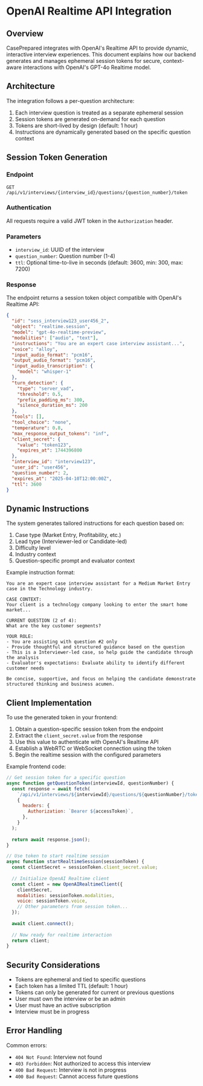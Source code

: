 # OpenAI Realtime API Integration

## Overview

CasePrepared integrates with OpenAI's Realtime API to provide dynamic, interactive interview experiences. This document explains how our backend generates and manages ephemeral session tokens for secure, context-aware interactions with OpenAI's GPT-4o Realtime model.

## Architecture

The integration follows a per-question architecture:

1. Each interview question is treated as a separate ephemeral session
2. Session tokens are generated on-demand for each question
3. Tokens are short-lived by design (default: 1 hour)
4. Instructions are dynamically generated based on the specific question context

## Session Token Generation

### Endpoint

```
GET /api/v1/interviews/{interview_id}/questions/{question_number}/token
```

### Authentication

All requests require a valid JWT token in the `Authorization` header.

### Parameters

- `interview_id`: UUID of the interview
- `question_number`: Question number (1-4)
- `ttl`: Optional time-to-live in seconds (default: 3600, min: 300, max: 7200)

### Response

The endpoint returns a session token object compatible with OpenAI's Realtime API:

```json
{
  "id": "sess_interview123_user456_2",
  "object": "realtime.session",
  "model": "gpt-4o-realtime-preview",
  "modalities": ["audio", "text"],
  "instructions": "You are an expert case interview assistant...",
  "voice": "alloy",
  "input_audio_format": "pcm16",
  "output_audio_format": "pcm16",
  "input_audio_transcription": {
    "model": "whisper-1"
  },
  "turn_detection": {
    "type": "server_vad",
    "threshold": 0.5,
    "prefix_padding_ms": 300,
    "silence_duration_ms": 200
  },
  "tools": [],
  "tool_choice": "none",
  "temperature": 0.8,
  "max_response_output_tokens": "inf",
  "client_secret": {
    "value": "token123",
    "expires_at": 1744396800
  },
  "interview_id": "interview123",
  "user_id": "user456",
  "question_number": 2,
  "expires_at": "2025-04-10T12:00:00Z",
  "ttl": 3600
}
```

## Dynamic Instructions

The system generates tailored instructions for each question based on:

1. Case type (Market Entry, Profitability, etc.)
2. Lead type (Interviewer-led or Candidate-led)
3. Difficulty level
4. Industry context
5. Question-specific prompt and evaluator context

Example instruction format:

```
You are an expert case interview assistant for a Medium Market Entry case in the Technology industry.

CASE CONTEXT:
Your client is a technology company looking to enter the smart home market...

CURRENT QUESTION (2 of 4):
What are the key customer segments?

YOUR ROLE:
- You are assisting with question #2 only
- Provide thoughtful and structured guidance based on the question
- This is a Interviewer-led case, so help guide the candidate through the analysis
- Evaluator's expectations: Evaluate ability to identify different customer needs

Be concise, supportive, and focus on helping the candidate demonstrate structured thinking and business acumen.
```

## Client Implementation

To use the generated token in your frontend:

1. Obtain a question-specific session token from the endpoint
2. Extract the `client_secret.value` from the response
3. Use this value to authenticate with OpenAI's Realtime API
4. Establish a WebRTC or WebSocket connection using the token
5. Begin the realtime session with the configured parameters

Example frontend code:

```javascript
// Get session token for a specific question
async function getQuestionToken(interviewId, questionNumber) {
  const response = await fetch(
    `/api/v1/interviews/${interviewId}/questions/${questionNumber}/token`,
    {
      headers: {
        Authorization: `Bearer ${accessToken}`,
      },
    }
  );
  
  return await response.json();
}

// Use token to start realtime session
async function startRealtimeSession(sessionToken) {
  const clientSecret = sessionToken.client_secret.value;
  
  // Initialize OpenAI Realtime client
  const client = new OpenAIRealtimeClient({
    clientSecret,
    modalities: sessionToken.modalities,
    voice: sessionToken.voice,
    // Other parameters from session token...
  });
  
  await client.connect();
  
  // Now ready for realtime interaction
  return client;
}
```

## Security Considerations

- Tokens are ephemeral and tied to specific questions
- Each token has a limited TTL (default: 1 hour)
- Tokens can only be generated for current or previous questions
- User must own the interview or be an admin
- User must have an active subscription
- Interview must be in progress

## Error Handling

Common errors:

- `404 Not Found`: Interview not found
- `403 Forbidden`: Not authorized to access this interview
- `400 Bad Request`: Interview is not in progress
- `400 Bad Request`: Cannot access future questions 